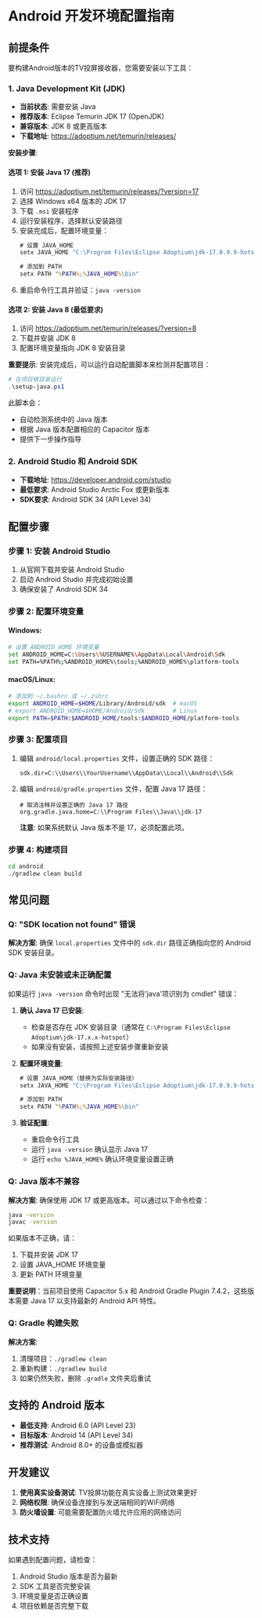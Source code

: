 # Android 开发环境配置指南

## 前提条件

要构建Android版本的TV投屏接收器，您需要安装以下工具：

### 1. Java Development Kit (JDK)
- **当前状态**: 需要安装 Java
- **推荐版本**: Eclipse Temurin JDK 17 (OpenJDK)
- **兼容版本**: JDK 8 或更高版本
- **下载地址**: https://adoptium.net/temurin/releases/

**安装步骤**:

#### 选项 1: 安装 Java 17 (推荐)
1. 访问 https://adoptium.net/temurin/releases/?version=17
2. 选择 Windows x64 版本的 JDK 17
3. 下载 `.msi` 安装程序
4. 运行安装程序，选择默认安装路径
5. 安装完成后，配置环境变量：
   ```cmd
   # 设置 JAVA_HOME
   setx JAVA_HOME "C:\Program Files\Eclipse Adoptium\jdk-17.0.9.9-hotspot"
   
   # 添加到 PATH
   setx PATH "%PATH%;%JAVA_HOME%\bin"
   ```
6. 重启命令行工具并验证：`java -version`

#### 选项 2: 安装 Java 8 (最低要求)
1. 访问 https://adoptium.net/temurin/releases/?version=8
2. 下载并安装 JDK 8
3. 配置环境变量指向 JDK 8 安装目录

**重要提示**: 安装完成后，可以运行自动配置脚本来检测并配置项目：
```powershell
# 在项目根目录运行
.\setup-java.ps1
```

此脚本会：
- 自动检测系统中的 Java 版本
- 根据 Java 版本配置相应的 Capacitor 版本
- 提供下一步操作指导

### 2. Android Studio 和 Android SDK
- **下载地址**: https://developer.android.com/studio
- **最低要求**: Android Studio Arctic Fox 或更新版本
- **SDK要求**: Android SDK 34 (API Level 34)

## 配置步骤

### 步骤 1: 安装 Android Studio
1. 从官网下载并安装 Android Studio
2. 启动 Android Studio 并完成初始设置
3. 确保安装了 Android SDK 34

### 步骤 2: 配置环境变量

#### Windows:
```bash
# 设置 ANDROID_HOME 环境变量
set ANDROID_HOME=C:\Users\%USERNAME%\AppData\Local\Android\Sdk
set PATH=%PATH%;%ANDROID_HOME%\tools;%ANDROID_HOME%\platform-tools
```

#### macOS/Linux:
```bash
# 添加到 ~/.bashrc 或 ~/.zshrc
export ANDROID_HOME=$HOME/Library/Android/sdk  # macOS
# export ANDROID_HOME=$HOME/Android/Sdk        # Linux
export PATH=$PATH:$ANDROID_HOME/tools:$ANDROID_HOME/platform-tools
```

### 步骤 3: 配置项目
1. 编辑 `android/local.properties` 文件，设置正确的 SDK 路径：
   ```
   sdk.dir=C:\\Users\\YourUsername\\AppData\\Local\\Android\\Sdk
   ```

2. 编辑 `android/gradle.properties` 文件，配置 Java 17 路径：
   ```
   # 取消注释并设置正确的 Java 17 路径
   org.gradle.java.home=C:\\Program Files\\Java\\jdk-17
   ```
   
   **注意**: 如果系统默认 Java 版本不是 17，必须配置此项。

### 步骤 4: 构建项目
```bash
cd android
./gradlew clean build
```

## 常见问题

### Q: "SDK location not found" 错误
**解决方案**: 确保 `local.properties` 文件中的 `sdk.dir` 路径正确指向您的 Android SDK 安装目录。

### Q: Java 未安装或未正确配置
如果运行 `java -version` 命令时出现 "无法将'java'项识别为 cmdlet" 错误：

1. **确认 Java 17 已安装**:
   - 检查是否存在 JDK 安装目录（通常在 `C:\Program Files\Eclipse Adoptium\jdk-17.x.x-hotspot`）
   - 如果没有安装，请按照上述安装步骤重新安装

2. **配置环境变量**:
   ```cmd
   # 设置 JAVA_HOME（替换为实际安装路径）
   setx JAVA_HOME "C:\Program Files\Eclipse Adoptium\jdk-17.0.9.9-hotspot"
   
   # 添加到 PATH
   setx PATH "%PATH%;%JAVA_HOME%\bin"
   ```

3. **验证配置**:
   - 重启命令行工具
   - 运行 `java -version` 确认显示 Java 17
   - 运行 `echo %JAVA_HOME%` 确认环境变量设置正确

### Q: Java 版本不兼容
**解决方案**: 确保使用 JDK 17 或更高版本。可以通过以下命令检查：
```bash
java -version
javac -version
```

如果版本不正确，请：
1. 下载并安装 JDK 17
2. 设置 JAVA_HOME 环境变量
3. 更新 PATH 环境变量

**重要说明**：当前项目使用 Capacitor 5.x 和 Android Gradle Plugin 7.4.2，这些版本需要 Java 17 以支持最新的 Android API 特性。

### Q: Gradle 构建失败
**解决方案**: 
1. 清理项目：`./gradlew clean`
2. 重新构建：`./gradlew build`
3. 如果仍然失败，删除 `.gradle` 文件夹后重试

## 支持的 Android 版本

- **最低支持**: Android 6.0 (API Level 23)
- **目标版本**: Android 14 (API Level 34)
- **推荐测试**: Android 8.0+ 的设备或模拟器

## 开发建议

1. **使用真实设备测试**: TV投屏功能在真实设备上测试效果更好
2. **网络权限**: 确保设备连接到与发送端相同的WiFi网络
3. **防火墙设置**: 可能需要配置防火墙允许应用的网络访问

## 技术支持

如果遇到配置问题，请检查：
1. Android Studio 版本是否为最新
2. SDK 工具是否完整安装
3. 环境变量是否正确设置
4. 项目依赖是否完整下载